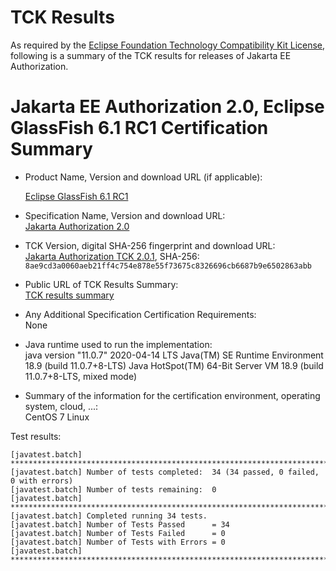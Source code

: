 TCK Results
===========

As required by the
[Eclipse Foundation Technology Compatibility Kit License](https://www.eclipse.org/legal/tck.php),
following is a summary of the TCK results for releases of Jakarta EE Authorization.

# Jakarta EE Authorization 2.0, Eclipse GlassFish 6.1 RC1 Certification Summary

- Product Name, Version and download URL (if applicable): <br/>

  [Eclipse GlassFish 6.1 RC1](https://download.eclipse.org/ee4j/glassfish/glassfish-6.1.0-RC1.zip)

- Specification Name, Version and download URL: <br/>
  [Jakarta Authorization 2.0](https://jakarta.ee/specifications/authorization/2.0/)

- TCK Version, digital SHA-256 fingerprint and download URL: <br/>
  [Jakarta Authorization TCK 2.0.1](https://download.eclipse.org/ee4j/jakartaee-tck/jakartaee9-eftl/promoted/jakarta-authorization-tck-2.0.1.zip), 
  SHA-256: `8ae9cd3a0060aeb21ff4c754e878e55f73675c8326696cb6687b9e6502863abb`

- Public URL of TCK Results Summary: <br/>
  [TCK results summary](./TCK-Results-6.1-RC1)

- Any Additional Specification Certification Requirements: <br/>
  None

- Java runtime used to run the implementation: <br/>
  java version "11.0.7" 2020-04-14 LTS
  Java(TM) SE Runtime Environment 18.9 (build 11.0.7+8-LTS)
  Java HotSpot(TM) 64-Bit Server VM 18.9 (build 11.0.7+8-LTS, mixed mode)

- Summary of the information for the certification environment, operating system, cloud, ...: <br/>
  CentOS 7 Linux


Test results:

```
[javatest.batch] ********************************************************************************
[javatest.batch] Number of tests completed:  34 (34 passed, 0 failed, 0 with errors)
[javatest.batch] Number of tests remaining:  0
[javatest.batch] ********************************************************************************
[javatest.batch] Completed running 34 tests.
[javatest.batch] Number of Tests Passed      = 34
[javatest.batch] Number of Tests Failed      = 0
[javatest.batch] Number of Tests with Errors = 0
[javatest.batch] ********************************************************************************
```